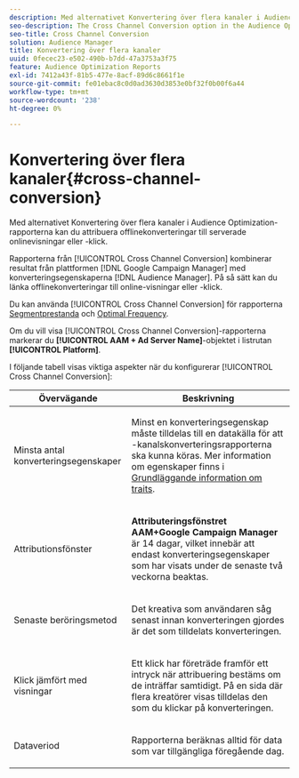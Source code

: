 ```yaml
---
description: Med alternativet Konvertering över flera kanaler i Audience Optimization-rapporterna kan du attribuera offlinekonverteringar till serverade onlinevisningar eller -klick.
seo-description: The Cross Channel Conversion option in the Audience Optimization reports allows you to attribute offline conversions to served online impressions or clicks.
seo-title: Cross Channel Conversion
solution: Audience Manager
title: Konvertering över flera kanaler
uuid: 0fecec23-e502-490b-b7dd-47a3753a3f75
feature: Audience Optimization Reports
exl-id: 7412a43f-81b5-477e-8acf-89d6c8661f1e
source-git-commit: fe01ebac8c0d0ad3630d3853e0bf32f0b00f6a44
workflow-type: tm+mt
source-wordcount: '238'
ht-degree: 0%

---
```


# Konvertering över flera kanaler{#cross-channel-conversion}

Med alternativet Konvertering över flera kanaler i Audience Optimization-rapporterna kan du attribuera offlinekonverteringar till serverade onlinevisningar eller -klick.

Rapporterna från [!UICONTROL Cross Channel Conversion] kombinerar resultat från plattformen [!DNL Google Campaign Manager] med konverteringsegenskaperna [!DNL Audience Manager]. På så sätt kan du länka offlinekonverteringar till online-visningar eller -klick.

Du kan använda [!UICONTROL Cross Channel Conversion] för rapporterna [Segmentprestanda](../../../reporting/audience-optimization-reports/aor-advertisers/segment-performance.md) och [Optimal Frequency](../../../reporting/audience-optimization-reports/aor-advertisers/optimal-frequency.md).

Om du vill visa [!UICONTROL Cross Channel Conversion]-rapporterna markerar du **[!UICONTROL AAM + Ad Server Name]**-objektet i listrutan **[!UICONTROL Platform]**.

I följande tabell visas viktiga aspekter när du konfigurerar [!UICONTROL Cross Channel Conversion]:

<table id="table_62590B4AB7624B619EC9AA8FF89722C9"> 
 <thead> 
  <tr> 
   <th class="entry"> Övervägande </th> 
   <th class="entry"> Beskrivning </th> 
  </tr> 
 </thead>
 <tbody> 
  <tr> 
   <td colname="col01"> <p>Minsta antal konverteringsegenskaper </p> </td> 
   <td colname="col1"> <p>Minst en konverteringsegenskap måste tilldelas till en datakälla för att <span class="wintitle">-kanalskonverteringsrapporterna </span> ska kunna köras. Mer information om egenskaper finns i <a href="../../../features/traits/create-onboarded-rule-based-traits.md"> Grundläggande information om traits</a>. </p> </td> 
  </tr>
  <tr> 
   <td> <p>Attributionsfönster </p> </td> 
   <td> <p> <b><span class="uicontrol"> Attributeringsfönstret AAM+Google Campaign Manager</span></b> är 14 dagar, vilket innebär att endast konverteringsegenskaper som har visats under de senaste två veckorna beaktas. </p> </td> 
  </tr> 
  <tr> 
   <td> <p>Senaste beröringsmetod </p> </td> 
   <td> <p>Det kreativa som användaren såg senast innan konverteringen gjordes är det som tilldelats konverteringen. </p> </td> 
  </tr> 
  <tr> 
   <td> <p>Klick jämfört med visningar </p> </td> 
   <td> <p>Ett klick har företräde framför ett intryck när attribuering bestäms om de inträffar samtidigt. På en sida där flera kreatörer visas tilldelas den som du klickar på konverteringen. </p> </td> 
  </tr> 
  <tr> 
   <td> <p>Dataveriod </p> </td> 
   <td> <p>Rapporterna beräknas alltid för data som var tillgängliga föregående dag. </p> </td> 
  </tr> 
 </tbody> 
</table>
